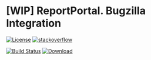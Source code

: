# [WIP] ReportPortal. Bugzilla Integration
[![License](https://img.shields.io/badge/license-GPLv3-blue.svg)](http://www.gnu.org/licenses/gpl-3.0.html)
[![stackoverflow](https://img.shields.io/badge/reportportal-stackoverflow-orange.svg?style=flat)](http://stackoverflow.com/questions/tagged/reportportal)

[![Build Status](https://travis-ci.org/reportportal/service-jira.svg?branch=master)](https://travis-ci.org/reportportal/service-jira)
[ ![Download](https://api.bintray.com/packages/epam/reportportal/service-jira/images/download.svg) ](https://bintray.com/epam/reportportal/service-jira/_latestVersion)

